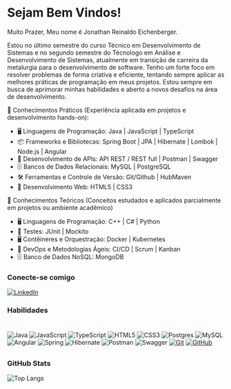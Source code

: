 # Sejam Bem Vindos!

Muito Prazer, Meu nome é Jonathan Reinaldo Eichenberger.

Estou no último semestre do curso Técnico em Desenvolvimento de Sistemas e no segundo semestre do Técnologo em Análise e Desenvolvimento de Sistemas, atualmente em transição de carreira da metalurgia para o desenvolvimento de software. Tenho um forte foco em resolver problemas de forma criativa e eficiente, tentando sempre aplicar as melhores práticas de programação em meus projetos. Estou sempre em busca de aprimorar minhas habilidades e aberto a novos desafios na área de desenvolvimento.

🔹 Conhecimentos Práticos (Experiência aplicada em projetos e desenvolvimento hands-on):
- 🖥️ Linguagens de Programação: Java | JavaScript | TypeScript
- 📦 Frameworks e Bibliotecas: Spring Boot | JPA | Hibernate | Lombok | Node.js | Angular
- 🔗 Desenvolvimento de APIs: API REST / REST full | Postman | Swagger
- 🗄️ Bancos de Dados Relacionais: MySQL | PostgreSQL
- 🛠️ Ferramentas e Controle de Versão: Git/Github | HubMaven
- 🎨 Desenvolvimento Web: HTML5 | CSS3

🔹 Conhecimentos Teóricos (Conceitos estudados e aplicados parcialmente em projetos ou ambiente acadêmico)

- 🖥️ Linguagens de Programação: C++ | C# | Python
- 🧪 Testes: JUnit | Mockito
- 🖥️ Contêineres e Orquestração: Docker | Kubernetes
- 🚀 DevOps e Metodologias Ágeis: CI/CD | Scrum | Kanban
- 🗄️ Banco de Dados NoSQL: MongoDB

### Conecte-se comigo

[![LinkedIn](https://img.shields.io/badge/-LinkedIn-000?style=for-the-badge&logo=linkedin&logoColor=30A3DC)](https://www.linkedin.com/in/jonathan-eichenberger/)


### Habilidades
#
![Java](https://img.shields.io/badge/java-%23ED8B00.svg?style=for-the-badge&logo=openjdk&logoColor=white)
![JavaScript](https://img.shields.io/badge/javascript-%23323330.svg?style=for-the-badge&logo=javascript&logoColor=%23F7DF1E)
![TypeScript](https://img.shields.io/badge/typescript-%23007ACC.svg?style=for-the-badge&logo=typescript&logoColor=white)
![HTML5](https://img.shields.io/badge/HTML-000?style=for-the-badge&logo=html5&logoColor=30A3DC)
![CSS3](https://img.shields.io/badge/CSS3-000?style=for-the-badge&logo=css3&logoColor=E94D5F)
![Postgres](https://img.shields.io/badge/postgres-%23316192.svg?style=for-the-badge&logo=postgresql&logoColor=white)
![MySQL](https://img.shields.io/badge/mysql-4479A1.svg?style=for-the-badge&logo=mysql&logoColor=white)
![Angular](https://img.shields.io/badge/angular-%23DD0031.svg?style=for-the-badge&logo=angular&logoColor=white)
![Spring](https://img.shields.io/badge/spring-%236DB33F.svg?style=for-the-badge&logo=spring&logoColor=white)
![Hibernate](https://img.shields.io/badge/Hibernate-59666C?style=for-the-badge&logo=Hibernate&logoColor=white)
![Postman](https://img.shields.io/badge/Postman-FF6C37?style=for-the-badge&logo=postman&logoColor=white)
![Swagger](https://img.shields.io/badge/-Swagger-%23Clojure?style=for-the-badge&logo=swagger&logoColor=white)
[![Git](https://img.shields.io/badge/Git-000?style=for-the-badge&logo=git&logoColor=E94D5F)](https://git-scm.com/doc)
[![GitHub](https://img.shields.io/badge/GitHub-000?style=for-the-badge&logo=github&logoColor=30A3DC)](https://docs.github.com/)


##
### GitHub Stats

![Top Langs](https://github-readme-stats.vercel.app/api/top-langs/?username=jonathaneichenberger&layout=compact&bg_color=000&border_color=30A3DC&title_color=E94D5F&text_color=FFF&hide=portugol)


